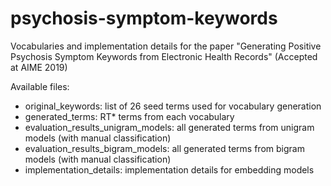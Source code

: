 # psychosis-symptom-keywords

Vocabularies and implementation details for the paper "Generating Positive Psychosis Symptom Keywords from Electronic Health Records" (Accepted at AIME 2019)

Available files:
* original_keywords: list of 26 seed terms used for vocabulary generation
* generated_terms: RT* terms from each vocabulary
* evaluation_results_unigram_models: all generated terms from unigram models (with manual classification)
* evaluation_results_bigram_models: all generated terms from bigram models (with manual classification)
* implementation_details: implementation details for embedding models

